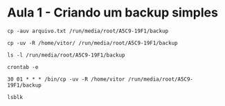 # Aula 1 - Criando um backup simples
```
cp -auv arquivo.txt /run/media/root/A5C9-19F1/backup
```
```
cp -uv -R /home/vitor/ /run/media/root/A5C9-19F1/backup 
```
```
ls -l /run/media/root/A5C9-19F1/backup
```
```
crontab -e
```
```shell
30 01 * * * /bin/cp -uv -R /home/vitor /run/media/root/A5C9-19F1/backup
```
```
lsblk
```
